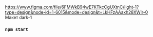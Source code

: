 https://www.figma.com/file/6FMWkB94wE7KTkcCgUXtnC/light-1?type=design&node-id=1-6015&mode=design&t=LkHFzAAaxh28XWIr-0
Макет dark-1
### `npm start`

